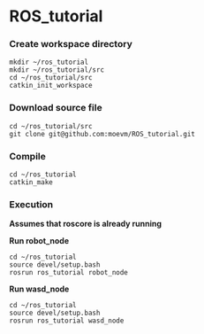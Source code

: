 # ROS_tutorial

### Create workspace directory
```
mkdir ~/ros_tutorial
mkdir ~/ros_tutorial/src
cd ~/ros_tutorial/src
catkin_init_workspace
```

### Download source file
```
cd ~/ros_tutorial/src
git clone git@github.com:moevm/ROS_tutorial.git
```

### Compile
```
cd ~/ros_tutorial
catkin_make
```

### Execution

**Assumes that roscore is already running**

**Run robot_node**
```
cd ~/ros_tutorial
source devel/setup.bash
rosrun ros_tutorial robot_node
```
**Run wasd_node**
```
cd ~/ros_tutorial
source devel/setup.bash
rosrun ros_tutorial wasd_node
```

